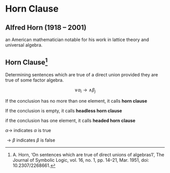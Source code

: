 # Horn Clause

## Alfred Horn (1918 – 2001)

an American mathematician notable for his work in lattice theory and universal algebra.

## Horn Clause[^1]

Determining sentences which are true of a direct union provided they are true of some factor algebra.

$$
\vee \alpha_i\to \wedge\beta_j
$$

If the conclusion has no more than one element, it calls **horn clause**

If the conclusion is empty, it calls **headless horn clause**

if the conclusion has one element, it calls **headed horn clause**

$\alpha\to$ indicates $\alpha$ is true

$\to\beta$ indicates $\beta$ is false

[^1]: A. Horn, ‘On sentences which are true of direct unions of algebras1’, The Journal of Symbolic Logic, vol. 16, no. 1, pp. 14–21, Mar. 1951, doi: 10.2307/2268661.